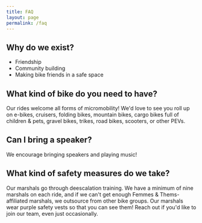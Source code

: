 ```yaml
---
title: FAQ
layout: page
permalink: /faq
---
```

## Why do we exist?
- Friendship
- Community building
- Making bike friends in a safe space

## What kind of bike do you need to have?
Our rides welcome all forms of micromobility! We'd love to see you roll up on e-bikes, cruisers, folding bikes, mountain bikes, cargo bikes full of children & pets, gravel bikes, trikes, road bikes, scooters, or other PEVs.

## Can I bring a speaker?
We encourage bringing speakers and playing music!

## What kind of safety measures do we take?
Our marshals go through deescalation training. We have a minimum of nine marshals on each ride, and if we can't get enough Femmes & Thems-affiliated marshals, we outsource from other bike groups. Our marshals wear purple safety vests so that you can see them! Reach out if you'd like to join our team, even just occasionally.

